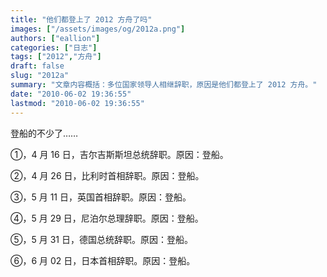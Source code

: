 ```yaml
---
title: "他们都登上了 2012 方舟了吗"
images: ["/assets/images/og/2012a.png"]
authors: ["eallion"]
categories: ["日志"]
tags: ["2012","方舟"]
draft: false
slug: "2012a"
summary: "文章内容概括：多位国家领导人相继辞职，原因是他们都登上了 2012 方舟。"
date: "2010-06-02 19:36:55"
lastmod: "2010-06-02 19:36:55"
---
```


登船的不少了……

①，4 月 16 日，吉尔吉斯斯坦总统辞职。原因：登船。

②，4 月 26 日，比利时首相辞职。原因：登船。

③，5 月 11 日，英国首相辞职。原因：登船。

④，5 月 29 日，尼泊尔总理辞职。原因：登船。

⑤，5 月 31 日，德国总统辞职。原因：登船。

⑥，6 月 02 日，日本首相辞职。原因：登船。
